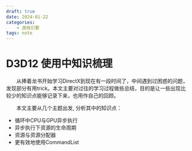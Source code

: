```yaml
---
draft: true
date: 2024-01-22
categories:
    - 游戏引擎
tags: note
---
```

# D3D12 使用中知识梳理
&emsp;&emsp;从捧着龙书开始学习DirectX到现在有一段时间了，中间遇到过困惑的问题，发现部分有用trick。本文主要对过往的学习过程做些总结，目的是让一些出现比较少的知识点能够记录下来，也用作自己的回顾。

<!-- more -->
&emsp;&emsp;本文主要从几个主题出发, 分析其中的知识点：

* 循环中CPU与GPU异步执行
* 异步执行下资源的生命周期
* 资源与资源分配器
* 更有效地使用CommandList


